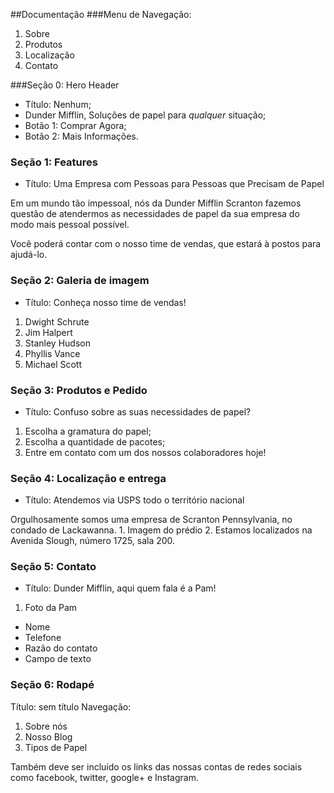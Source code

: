 ##Documentação
###Menu de Navegação:
1. Sobre
2. Produtos
3. Localização
4. Contato

###Seção 0: Hero Header
* Título: Nenhum;
* Dunder Mifflin, Soluções de papel para *qualquer* situação;
* Botão 1: Comprar Agora;
* Botão 2: Mais Informações.

### Seção 1: Features
* Título:  Uma Empresa com Pessoas para Pessoas que Precisam de Papel

Em um mundo tão impessoal, nós da Dunder Mifflin Scranton fazemos questão de atendermos as necessidades de papel da sua empresa do modo mais pessoal possível.

Você poderá contar com o nosso time de vendas, que estará à postos para ajudá-lo.

### Seção 2: Galeria de imagem
* Título: Conheça nosso time de vendas!
1. Dwight Schrute
2. Jim Halpert
3. Stanley Hudson
4. Phyllis Vance
5. Michael Scott

### Seção 3: Produtos e Pedido
* Título: Confuso sobre as suas necessidades de papel? 
1. Escolha a gramatura do papel;
2. Escolha a quantidade de pacotes;
3. Entre em contato com um dos nossos colaboradores hoje!

### Seção 4: Localização e entrega
* Título: Atendemos via USPS todo o território nacional
<p> Orgulhosamente somos uma empresa de Scranton Pennsylvania, no condado de Lackawanna.
1. Imagem do prédio
2. Estamos localizados na Avenida Slough, número 1725, sala 200.


### Seção 5: Contato
* Título: Dunder Mifflin, aqui quem fala é a Pam!
1. Foto da Pam 
* Nome
* Telefone
* Razão do contato
* Campo de texto

### Seção 6: Rodapé
Título: sem título
Navegação:
1. Sobre nós
2. Nosso Blog
3. Tipos de Papel

Também deve ser incluído os links das nossas contas de redes sociais como facebook, twitter, google+ e Instagram.













 


